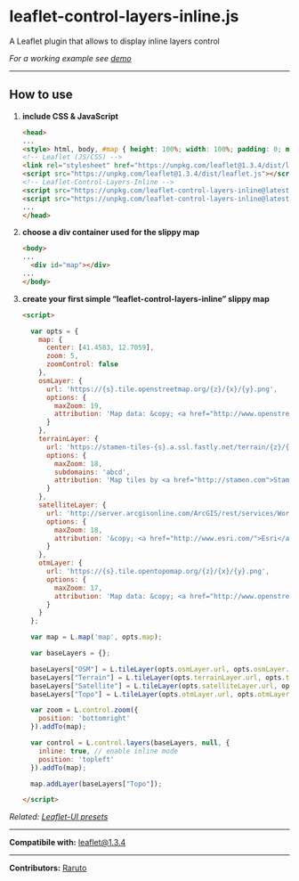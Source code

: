 # leaflet-control-layers-inline.js
A Leaflet plugin that allows to display inline layers control

_For a working example see [demo](https://raruto.github.io/examples/leaflet-control-layers-inline/leaflet-control-layers-inline.html)_

---

## How to use

1. **include CSS & JavaScript**
    ```html
    <head>
    ...
    <style> html, body, #map { height: 100%; width: 100%; padding: 0; margin: 0; } </style>
    <!-- Leaflet (JS/CSS) -->
    <link rel="stylesheet" href="https://unpkg.com/leaflet@1.3.4/dist/leaflet.css" />
    <script src="https://unpkg.com/leaflet@1.3.4/dist/leaflet.js"></script>
    <!-- Leaflet-Control-Layers-Inline -->
    <script src="https://unpkg.com/leaflet-control-layers-inline@latest/leaflet-control-layers-inline.js"></script>
    <script src="https://unpkg.com/leaflet-control-layers-inline@latest/leaflet-control-layers-inline.css"></script>
    ...
    </head>
    ```
2. **choose a div container used for the slippy map**
    ```html
    <body>
    ...
	  <div id="map"></div>
    ...
    </body>
    ```
3. **create your first simple “leaflet-control-layers-inline” slippy map**
    ```html
    <script>

      var opts = {
        map: {
          center: [41.4583, 12.7059],
          zoom: 5,
          zoomControl: false
        },
        osmLayer: {
          url: 'https://{s}.tile.openstreetmap.org/{z}/{x}/{y}.png',
          options: {
            maxZoom: 19,
            attribution: 'Map data: &copy; <a href="http://www.openstreetmap.org/copyright">OpenStreetMap</a>'
          }
        },
        terrainLayer: {
          url: 'https://stamen-tiles-{s}.a.ssl.fastly.net/terrain/{z}/{x}/{y}.png',
          options: {
            maxZoom: 18,
            subdomains: 'abcd',
            attribution: 'Map tiles by <a href="http://stamen.com">Stamen Design</a>, <a href="http://creativecommons.org/licenses/by/3.0">CC BY 3.0</a> &mdash; Map data &copy; <a href="https://www.openstreetmap.org/copyright">OpenStreetMap</a> contributors'
          }
        },
        satelliteLayer: {
          url: 'http://server.arcgisonline.com/ArcGIS/rest/services/World_Imagery/MapServer/tile/{z}/{y}/{x}',
          options: {
            maxZoom: 18,
            attribution: '&copy; <a href="http://www.esri.com/">Esri</a>'
          }
        },
        otmLayer: {
          url: 'https://{s}.tile.opentopomap.org/{z}/{x}/{y}.png',
          options: {
            maxZoom: 17,
            attribution: 'Map data: &copy; <a href="http://www.openstreetmap.org/copyright">OpenStreetMap</a>, <a href="http://viewfinderpanoramas.org">SRTM</a> | Map style: &copy; <a href="https://opentopomap.org">OpenTopoMap</a> (<a href="https://creativecommons.org/licenses/by-sa/3.0/">CC-BY-SA</a>)'
          }
        }
      };

      var map = L.map('map', opts.map);

      var baseLayers = {};

      baseLayers["OSM"] = L.tileLayer(opts.osmLayer.url, opts.osmLayer.options);
      baseLayers["Terrain"] = L.tileLayer(opts.terrainLayer.url, opts.terrainLayer.options);
      baseLayers["Satellite"] = L.tileLayer(opts.satelliteLayer.url, opts.satelliteLayer.options);
      baseLayers["Topo"] = L.tileLayer(opts.otmLayer.url, opts.otmLayer.options);

      var zoom = L.control.zoom({
        position: 'bottomright'
      }).addTo(map);

      var control = L.control.layers(baseLayers, null, {
        inline: true, // enable inline mode
        position: 'topleft'
      }).addTo(map);

      map.addLayer(baseLayers["Topo"]);

    </script>
    ```
_Related: [Leaflet-UI presets](https://github.com/raruto/leaflet-ui)_

---

**Compatibile with:** leaflet@1.3.4

---

**Contributors:** [Raruto](https://github.com/Raruto/leaflet-control-layers-inline)
